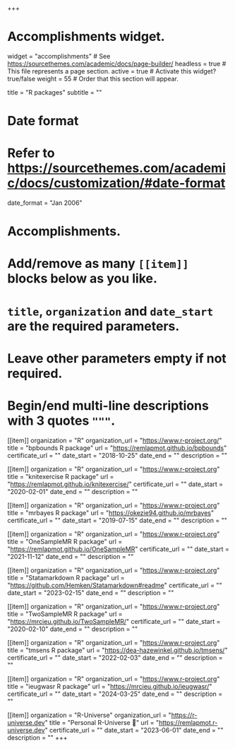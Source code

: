 +++
# Accomplishments widget.
widget = "accomplishments"  # See https://sourcethemes.com/academic/docs/page-builder/
headless = true  # This file represents a page section.
active = true  # Activate this widget? true/false
weight = 55  # Order that this section will appear.

title = "R packages"
subtitle = ""

# Date format
#   Refer to https://sourcethemes.com/academic/docs/customization/#date-format
date_format = "Jan 2006"

# Accomplishments.
#   Add/remove as many `[[item]]` blocks below as you like.
#   `title`, `organization` and `date_start` are the required parameters.
#   Leave other parameters empty if not required.
#   Begin/end multi-line descriptions with 3 quotes `"""`.

[[item]]
  organization = "R"
  organization_url = "https://www.r-project.org/"
  title = "bpbounds R package"
  url = "https://remlapmot.github.io/bpbounds"
  certificate_url = ""
  date_start = "2018-10-25"
  date_end = ""
  description = ""

[[item]]
  organization = "R"
  organization_url = "https://www.r-project.org"
  title = "knitexercise R package"
  url = "https://remlapmot.github.io/knitexercise/"
  certificate_url = ""
  date_start = "2020-02-01"
  date_end = ""
  description = ""

[[item]]
  organization = "R"
  organization_url = "https://www.r-project.org"
  title = "mrbayes R package"
  url = "https://okezie94.github.io/mrbayes"
  certificate_url = ""
  date_start = "2019-07-15"
  date_end = ""
  description = ""

[[item]]
  organization = "R"
  organization_url = "https://www.r-project.org"
  title = "OneSampleMR R package"
  url = "https://remlapmot.github.io/OneSampleMR"
  certificate_url = ""
  date_start = "2021-11-12"
  date_end = ""
  description = ""

[[item]]
  organization = "R"
  organization_url = "https://www.r-project.org"
  title = "Statamarkdown R package"
  url = "https://github.com/Hemken/Statamarkdown#readme"
  certificate_url = ""
  date_start = "2023-02-15"
  date_end = ""
  description = ""

[[item]]
  organization = "R"
  organization_url = "https://www.r-project.org"
  title = "TwoSampleMR R package"
  url = "https://mrcieu.github.io/TwoSampleMR/"
  certificate_url = ""
  date_start = "2020-02-10"
  date_end = ""
  description = ""

[[item]]
  organization = "R"
  organization_url = "https://www.r-project.org"
  title = "tmsens R package"
  url = "https://dea-hazewinkel.github.io/tmsens/"
  certificate_url = ""
  date_start = "2022-02-03"
  date_end = ""
  description = ""

[[item]]
  organization = "R"
  organization_url = "https://www.r-project.org"
  title = "ieugwasr R package"
  url = "https://mrcieu.github.io/ieugwasr/"
  certificate_url = ""
  date_start = "2024-03-25"
  date_end = ""
  description = ""

[[item]]
  organization = "R-Universe"
  organization_url = "https://r-universe.dev"
  title = "Personal R-Universe 🚀"
  url = "https://remlapmot.r-universe.dev"
  certificate_url = ""
  date_start = "2023-06-01"
  date_end = ""
  description = ""
+++
